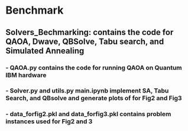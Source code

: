# Benchmark

##  Solvers_Bechmarking: contains the code for QAOA, Dwave, QBSolve, Tabu search, and Simulated Annealing

### - QAOA.py contains the code for running QAOA on Quantum IBM hardware
### - Solver.py and utils.py main.ipynb implement SA, Tabu Search, and QBsolve and generate plots of for Fig2 and Fig3
### - data_forfig2.pkl and data_forfig3.pkl contains problem instances used for Fig2 and 3
